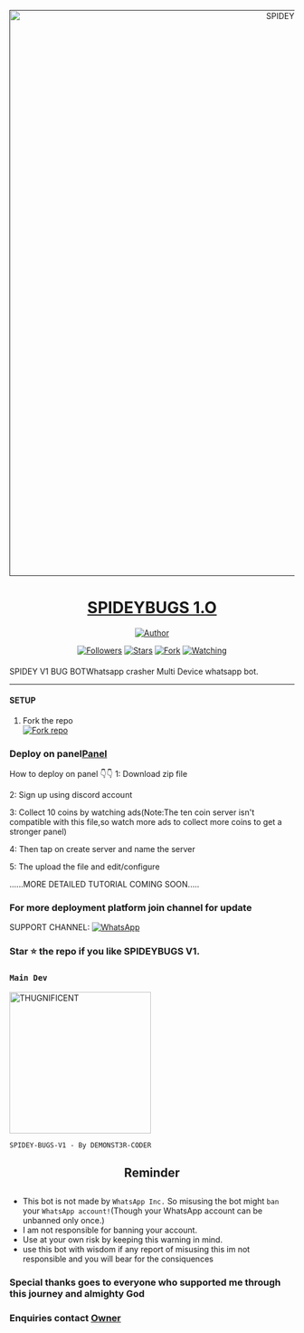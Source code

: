 <p align="center">  
  <a href="">
    <img alt="SPIDEYBUGS V1" height="1000" src="https://i.imgur.com/42ZNlLn.jpeg">
    <h1 align="center">SPIDEYBUGS 1.O</h1>
  </a>
</p>
<p align="center">
<a href="https://i.imgur.com/42ZNlLn.jpeg"><img title="Author" src="https://img.shields.io/badge/SPIDEY-BUGS-black?style=for-the-badge&logo=whatsapp"></a>
<p/>
<p align="center">
<a href="https://github.com/DEMONST3R-CODER?tab=followers"><img title="Followers" src="https://img.shields.io/github/followers/DEMONST3R-CODER?label=Followers&style=social"></a>
<a href="https://github.com/DEMONST3R-CODER/Spidey-v1-/stargazers/"><img title="Stars" src="https://img.shields.io/github/stars/github.com/DEMONST3R-CODER/Spidey-v1-?&style=social"></a>
<a href="https://github.com/DEMONST3R-CODER/Spidey-v1-/network/members"><img title="Fork" src="https://img.shields.io/https://github.com/DEMONST3R-CODER/Spidey-v1-?style=social"></a>
<a href="https://github.com/DEMONST3R-CODER/Spidey-v1-/watchers"><img title="Watching" src="https://img.shields.io/github/watchers/DEMONST3R-CODER/Spidey-v1-?label=Watching&style=social"></a>
</p>

####  
SPIDEY V1 BUG BOTWhatsapp crasher Multi Device whatsapp bot.

***

#### SETUP

1. Fork the repo
    <br>
<a href='https://github.com/DEMONST3R-CODER/Spidey-v1-/fork' target="_blank"><img alt='Fork repo' src='https://img.shields.io/badge/Fork Repo-100000?style=for-the-badge&logo=scan&logoColor=white&labelColor=black&color=black'/></a>


### Deploy on panel[Panel](https://bot-hosting.net/?aff=1251693529084723300)
<p>How to deploy on panel 👇👇 
<a>1: Download zip file</a></p>

2: Sign up using discord account 


3: Collect 10 coins by watching ads(Note:The ten coin server isn't compatible with this file,so watch more ads to collect more coins to get a stronger panel)


4: Then tap on create server and name the server 


5: The upload the file and edit/configure 


 ......MORE DETAILED TUTORIAL COMING SOON.....
 
 
 ### For more deployment platform join channel for update

SUPPORT CHANNEL: <a href="https://whatsapp.com/channel/0029VaoOiuwDp2QH070eTE01"><img alt="WhatsApp" src="https://img.shields.io/badge/Join CHANNEL-25D366?style=for-the-badge&logo=whatsapp&logoColor=white"/></a>

### Star ⭐ the repo if you like SPIDEYBUGS V1.


### `Main Dev` 
<a href="https://github.com/DEMONST3R-CODER"><img src="https://i.imgur.com/Y2F3H6V.jpeg" width="250" height="250" alt="THUGNIFICENT"/></a>
  
`SPIDEY-BUGS-V1 - By DEMONST3R-CODER`

<h2 align="center">  Reminder
</h2>
   
## 
- This bot is not made by `WhatsApp Inc.` So misusing the bot might `ban` your `WhatsApp account!`(Though your WhatsApp account can be unbanned only once.)
- I am not responsible for banning your account.
- Use at your own risk by keeping this warning in mind.
- use this bot with wisdom if any report of misusing this im not responsible and you will bear for the consiquences

### Special thanks goes to everyone who supported me through this journey and almighty God 

### Enquiries contact [Owner](https://wa.me/2349153596300)
